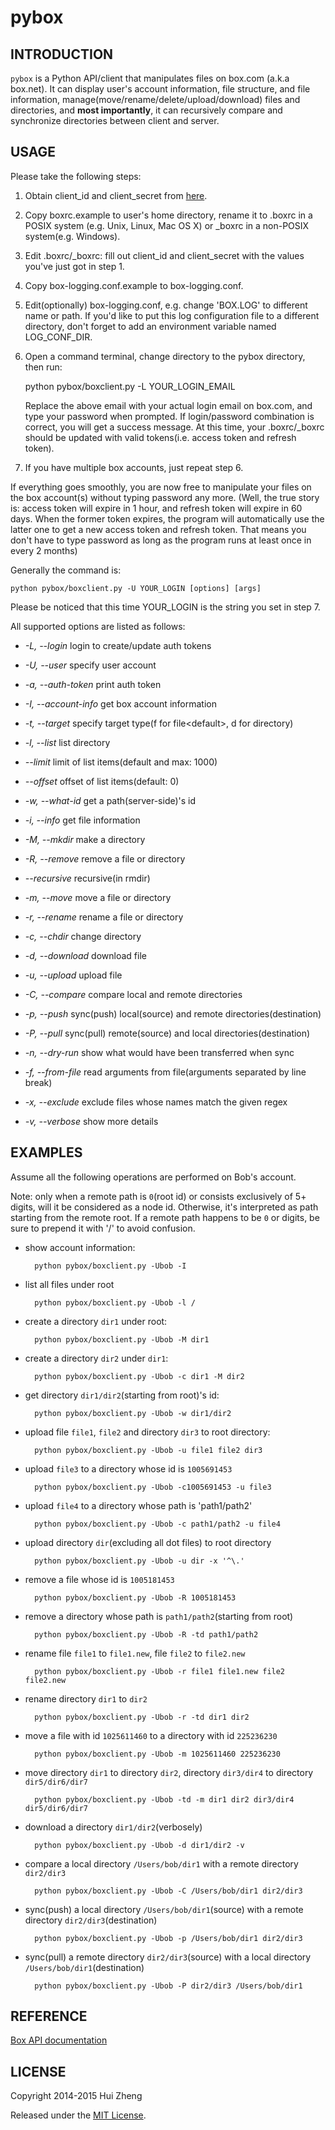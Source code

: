pybox
=====

INTRODUCTION
------------

`pybox` is a Python API/client that manipulates files on box.com
(a.k.a box.net). It can display user's account information, file structure,
and file information, manage(move/rename/delete/upload/download) files and
directories, and **most importantly**, it can recursively compare and synchronize
directories between client and server.

USAGE
-----

Please take the following steps:

1. Obtain client\_id and client\_secret from [here](https://app.box.com/developers/services).

2. Copy boxrc.example to user's home directory, rename it to .boxrc in a POSIX system
(e.g. Unix, Linux, Mac OS X) or \_boxrc in a non-POSIX system(e.g. Windows).

3. Edit .boxrc/\_boxrc: fill out client\_id and client\_secret with the values
   you've just got in step 1.

4. Copy box-logging.conf.example to box-logging.conf.

5. Edit(optionally) box-logging.conf, e.g. change 'BOX.LOG' to different name
   or path. If you'd like to put this log configuration file to a different 
   directory, don't forget to add an environment variable named LOG\_CONF\_DIR.
 
6. Open a command terminal, change directory to the pybox directory, then run:

    python pybox/boxclient.py -L YOUR\_LOGIN\_EMAIL

    Replace the above email with your actual login email on box.com,
    and type your password when prompted. If login/password combination is
    correct, you will get a success message. At this time, your .boxrc/\_boxrc
    should be updated with valid tokens(i.e. access token and refresh token).
 

7. If you have multiple box accounts, just repeat step 6.

If everything goes smoothly, you are now free to manipulate your files on the
box account(s) without typing password any more. (Well, the true story is:
access token will expire in 1 hour, and refresh token will expire in 60 days.
When the former token expires, the program will automatically use the latter
one to get a new access token and refresh token. That means you don't have to
type password as long as the program runs at least once in every 2 months)


Generally the command is:

    python pybox/boxclient.py -U YOUR_LOGIN [options] [args]

Please be noticed that this time YOUR\_LOGIN is the string you set in step 7.

All supported options are listed as follows:

* _-L, --login_ login to create/update auth tokens

* _-U, --user_ specify user account

* _-a, --auth-token_ print auth token

* _-I, --account-info_ get box account information

* _-t, --target_ specify target type(f for file&lt;default>, d for directory)

* _-l, --list_ list directory

* _--limit_ limit of list items(default and max: 1000)

* _--offset_ offset of list items(default: 0)

* _-w, --what-id_ get a path(server-side)'s id

* _-i, --info_ get file information

* _-M, --mkdir_ make a directory

* _-R, --remove_ remove a file or directory

* _--recursive_ recursive(in rmdir)

* _-m, --move_ move a file or directory

* _-r, --rename_ rename a file or directory

* _-c, --chdir_ change directory

* _-d, --download_ download file

* _-u, --upload_ upload file

* _-C, --compare_ compare local and remote directories

* _-p, --push_ sync(push) local(source) and remote directories(destination)

* _-P, --pull_ sync(pull) remote(source) and local directories(destination)

* _-n, --dry-run_ show what would have been transferred when sync

* _-f, --from-file_ read arguments from file(arguments separated by line break)

* _-x, --exclude_ exclude files whose names match the given regex

* _-v, --verbose_ show more details

EXAMPLES
--------

Assume all the following operations are performed on Bob's account.

Note: only when a remote path is `0`(root id) or consists exclusively of 5+ digits,
will it be considered as a node id. Otherwise, it's interpreted as path
starting from the remote root. If a remote path happens to be `0` or digits, be
sure to prepend it with '/' to avoid confusion.

* show account information:

        python pybox/boxclient.py -Ubob -I

* list all files under root

        python pybox/boxclient.py -Ubob -l /

* create a directory `dir1` under root:

        python pybox/boxclient.py -Ubob -M dir1

* create a directory `dir2` under `dir1`:

        python pybox/boxclient.py -Ubob -c dir1 -M dir2

* get directory `dir1/dir2`(starting from root)'s id:

        python pybox/boxclient.py -Ubob -w dir1/dir2

* upload file `file1`, `file2` and directory `dir3` to root directory:

        python pybox/boxclient.py -Ubob -u file1 file2 dir3

* upload `file3` to a directory whose id is `1005691453`

        python pybox/boxclient.py -Ubob -c1005691453 -u file3

* upload `file4` to a directory whose path is 'path1/path2'

        python pybox/boxclient.py -Ubob -c path1/path2 -u file4

* upload directory `dir`(excluding all dot files) to root directory

        python pybox/boxclient.py -Ubob -u dir -x '^\.'

* remove a file whose id is `1005181453`

        python pybox/boxclient.py -Ubob -R 1005181453

* remove a directory whose path is `path1/path2`(starting from root)

        python pybox/boxclient.py -Ubob -R -td path1/path2

* rename file `file1` to `file1.new`, file `file2` to `file2.new`

        python pybox/boxclient.py -Ubob -r file1 file1.new file2 file2.new

* rename directory `dir1` to `dir2`

        python pybox/boxclient.py -Ubob -r -td dir1 dir2

* move a file with id `1025611460` to a directory with id `225236230`

        python pybox/boxclient.py -Ubob -m 1025611460 225236230

* move directory `dir1` to directory `dir2`, directory `dir3/dir4` to directory
  `dir5/dir6/dir7`

        python pybox/boxclient.py -Ubob -td -m dir1 dir2 dir3/dir4 dir5/dir6/dir7

* download a directory `dir1/dir2`(verbosely)

        python pybox/boxclient.py -Ubob -d dir1/dir2 -v

* compare a local directory `/Users/bob/dir1` with a remote directory `dir2/dir3`

        python pybox/boxclient.py -Ubob -C /Users/bob/dir1 dir2/dir3

* sync(push) a local directory `/Users/bob/dir1`(source) with a remote directory
  `dir2/dir3`(destination)

        python pybox/boxclient.py -Ubob -p /Users/bob/dir1 dir2/dir3

* sync(pull) a remote directory `dir2/dir3`(source) with a local directory
  `/Users/bob/dir1`(destination)

        python pybox/boxclient.py -Ubob -P dir2/dir3 /Users/bob/dir1


REFERENCE
---------

[Box API documentation](http://developers.box.com/docs/#api-basics)


LICENSE
-------

Copyright 2014-2015 Hui Zheng

Released under the [MIT License](http://www.opensource.org/licenses/mit-license.php).

